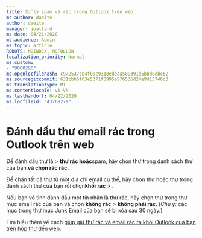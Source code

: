 ```yaml
---
title: Xử lý spam và rác trong Outlook trên web
ms.author: daeite
author: daeite
manager: joallard
ms.date: 04/21/2020
ms.audience: Admin
ms.topic: article
ROBOTS: NOINDEX, NOFOLLOW
localization_priority: Normal
ms.custom:
- "9000290"
ms.openlocfilehash: c972537cb4f00c9310edeaa589391d5bbd8ebc62
ms.sourcegitcommit: 631cbb5f03e5371f0995e976536d24e9d13746c3
ms.translationtype: MT
ms.contentlocale: vi-VN
ms.lasthandoff: 04/22/2020
ms.locfileid: "43768279"
---
```

# <a name="mark-email-messages-as-junk-in-outlook-on-the-web"></a>Đánh dấu thư email rác trong Outlook trên web

Để đánh dấu thư là > **thư rác hoặc**spam, hãy chọn thư trong danh sách thư của bạn **và chọn rác rác.**

Để chặn tất cả thư từ một địa chỉ email cụ thể, hãy chọn thư hoặc thư trong danh sách thư của bạn rồi chọn**khối** **rác** > .

Nếu bạn vô tình đánh dấu một tin nhắn là thư rác, hãy chọn thư trong thư mục email rác của bạn và chọn **không rác** > **không phải rác**. (*Chú ý:* các mục trong thư mục Junk Email của bạn sẽ bị xóa sau 30 ngày.)

Tìm hiểu thêm về cách [giúp giữ thư rác và email rác ra khỏi Outlook của bạn trên hộp thư đến web.](https://support.office.com/article/db786e79-54e2-40cc-904f-d89d57b7f41d)
